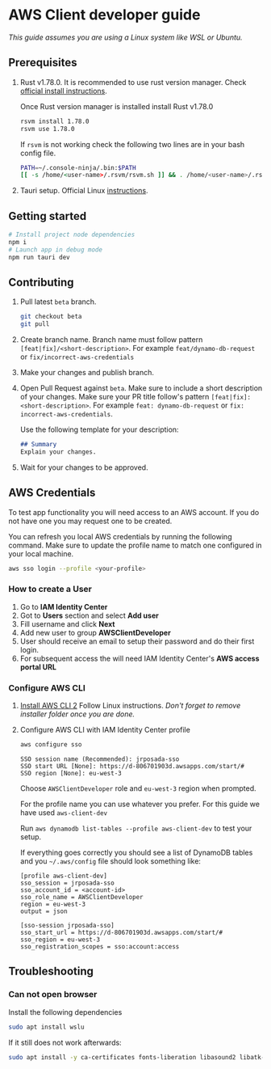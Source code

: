 # AWS Client developer guide

_This guide assumes you are using a Linux system like WSL or Ubuntu._

## Prerequisites

1. Rust v1.78.0. It is recommended to use rust version manager. Check [official install instructions](https://github.com/sdepold/rsvm?tab=readme-ov-file#installation).

    Once Rust version manager is installed install Rust v1.78.0

    ```bash
    rsvm install 1.78.0
    rsvm use 1.78.0
    ```

    If `rsvm` is not working check the following two lines are in your bash config file.

    ```bash
    PATH=~/.console-ninja/.bin:$PATH
    [[ -s /home/<user-name>/.rsvm/rsvm.sh ]] && . /home/<user-name>/.rsvm/rsvm.sh
    ```

2. Tauri setup. Official Linux [instructions](https://tauri.app/v1/guides/getting-started/prerequisites#setting-up-linux).

## Getting started

```bash
# Install project node dependencies
npm i
# Launch app in debug mode
npm run tauri dev
```

## Contributing

1. Pull latest `beta` branch.
    ```bash
    git checkout beta
    git pull
    ```

2. Create branch name. Branch name must follow pattern `[feat|fix]/<short-description>`. For example `feat/dynamo-db-request` or `fix/incorrect-aws-credentials`

3. Make your changes and publish branch.

4. Open Pull Request against `beta`. Make sure to include a short description of your changes. Make sure your PR title follow's pattern  `[feat|fix]: <short-description>`. For example `feat: dynamo-db-request` or `fix: incorrect-aws-credentials`.

    Use the following template for your description:

    ```markdown
    ## Summary
    Explain your changes.
    ```

5. Wait for your changes to be approved.

## AWS Credentials

To test app functionality you will need access to an AWS account. If you do not have one you may request one to be created.

You can refresh you local AWS credentials by running the following command. Make sure to update the profile name to match one configured in your local machine.

```bash
aws sso login --profile <your-profile>
```

### How to create a User

1. Go to **IAM Identity Center**
2. Got to **Users** section and select **Add user**
3. Fill username and click **Next**
4. Add new user to group **AWSClientDeveloper**
5. User should receive an email to setup their password and do their first login.
6. For subsequent access the will need IAM Identity Center's **AWS access portal URL**

### Configure AWS CLI

1. [Install AWS CLI 2](https://docs.aws.amazon.com/cli/latest/userguide/getting-started-install.html) Follow Linux instructions. _Don't forget to remove installer folder once you are done._

2. Configure AWS CLI with IAM Identity Center profile

    ```bash
    aws configure sso
    ```

    ```
    SSO session name (Recommended): jrposada-sso
    SSO start URL [None]: https://d-806701903d.awsapps.com/start/#
    SSO region [None]: eu-west-3
    ```

    Choose `AWSClientDeveloper` role and `eu-west-3` region when prompted.

    For the profile name you can use whatever you prefer. For this guide we have used `aws-client-dev`

    Run `aws dynamodb list-tables --profile aws-client-dev` to test your setup.

    If everything goes correctly you should see a list of DynamoDB tables and you `~/.aws/config` file should look something like:

    ```
    [profile aws-client-dev]
    sso_session = jrposada-sso
    sso_account_id = <account-id>
    sso_role_name = AWSClientDeveloper
    region = eu-west-3
    output = json

    [sso-session jrposada-sso]
    sso_start_url = https://d-806701903d.awsapps.com/start/#
    sso_region = eu-west-3
    sso_registration_scopes = sso:account:access
    ```

## Troubleshooting

### Can not open browser

Install the following dependencies

```bash
sudo apt install wslu
```

If it still does not work afterwards:

```bash
sudo apt install -y ca-certificates fonts-liberation libasound2 libatk-bridge2.0-0 libatk1.0-0 libc6 libcairo2 libcups2 libdbus-1-3 libexpat1 libfontconfig1 libgbm1 libgcc1 libglib2.0-0 libgtk-3-0 libnspr4 libnss3 libpango-1.0-0 libpangocairo-1.0-0 libstdc++6 libx11-6 libx11-xcb1 libxcb1 libxcomposite1 libxcursor1 libxdamage1 libxext6 libxfixes3 libxi6 libxrandr2 libxrender1 libxss1 libxtst6 lsb-release wget xdg-utils
```

